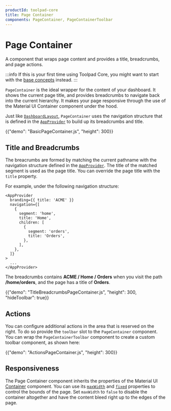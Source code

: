 ```yaml
---
productId: toolpad-core
title: Page Container
components: PageContainer, PageContainerToolbar
---
```


# Page Container

<p class="description">A component that wraps page content and provides a title, breadcrumbs, and page actions.</p>

:::info
If this is your first time using Toolpad Core, you might want to start with the [base concepts](/toolpad/core/introduction/base-concepts/) instead.
:::

`PageContainer` is the ideal wrapper for the content of your dashboard. It shows the current page title, and provides breadcrumbs to navigate back into the current hierarchy. It makes your page responsive through the use of the Material&nbsp;UI Container component under the hood.

Just like [`DashboardLayout`](/toolpad/core/react-dashboard-layout/), `PageContainer` uses the navigation structure that is defined in the [`AppProvider`](/toolpad/core/react-app-provider/) to build up its breadcrumbs and title.

{{"demo": "BasicPageContainer.js", "height": 300}}

## Title and Breadcrumbs

The breacrumbs are formed by matching the current pathname with the navigation structure defined in the [`AppProvider`](/toolpad/core/react-app-provider/). The title of the matched segment is used as the page title. You can override the page title with the `title` property.

For example, under the following navigation structure:

```tsx
<AppProvider
  branding={{ title: 'ACME' }}
  navigation={[
    {
      segment: 'home',
      title: 'Home',
      children: [
        {
          segment: 'orders',
          title: 'Orders',
        },
      ],
    },
  ]}
>
  ...
</AppProvider>
```

The breadcrumbs contains **ACME / Home / Orders** when you visit the path **/home/orders**, and the page has a title of **Orders**.

{{"demo": "TitleBreadcrumbsPageContainer.js", "height": 300, "hideToolbar": true}}

## Actions

You can configure additional actions in the area that is reserved on the right. To do so provide the `toolbar` slot to the `PageContainer` component. You can wrap the `PageContainerToolbar` component to create a custom toolbar component, as shown here:

{{"demo": "ActionsPageContainer.js", "height": 300}}

## Responsiveness

The Page Container component inherits the properties of the Material&nbsp;UI [Container](https://mui.com/material-ui/react-container/) component. You can use its [`maxWidth`](https://mui.com/material-ui/api/container/#container-prop-maxWidth) and [`fixed`](https://mui.com/material-ui/api/container/#container-prop-fixed) properties to control the bounds of the page. Set `maxWidth` to `false` to disable the container altogether and have the content bleed right up to the edges of the page.
